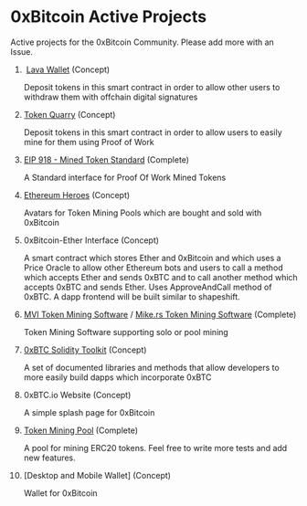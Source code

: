 # 0xBitcoin Active Projects

Active projects for the 0xBitcoin Community. Please add more with an Issue.

1.  [Lava Wallet](https://github.com/0xbitcoin/lava-wallet)  (Concept)
  
      Deposit tokens in this smart contract in order to allow other users to withdraw them with offchain digital signatures

2. [Token Quarry](https://github.com/0xbitcoin/token-quarry) (Concept)
  
      Deposit tokens in this smart contract in order to allow users to easily mine for them using Proof of Work 

3. [EIP 918 - Mined Token Standard](https://github.com/ethereum/EIPs/pull/918) (Complete)

      A Standard interface for Proof Of Work Mined Tokens

4. [Ethereum Heroes](https://github.com/admazzola/ethereum-heroes) (Concept)

      Avatars for Token Mining Pools which are bought and sold with 0xBitcoin 
        
5. 0xBitcoin-Ether Interface (Concept)

      A smart contract which stores Ether and 0xBitcoin and which uses a Price Oracle to allow other Ethereum bots and users to call a method which accepts Ether and sends 0xBTC and to call another method which accepts 0xBTC and sends Ether.  Uses ApproveAndCall method of 0xBTC.  A dapp frontend will be built similar to shapeshift.

6. [MVI Token Mining Software](https://github.com/mining-visualizer/MVis-tokenminer)  / [Mike.rs Token Mining Software](https://github.com/azlehria/0xbitcoin-gpuminer)  (Complete)

      Token Mining Software supporting solo or pool mining 

7. [0xBTC Solidity Toolkit](https://github.com/0xbitcoin/solidity-tools)  (Concept)

      A set of documented libraries and methods that allow developers to more easily build dapps which incorporate 0xBTC 

8.  0xBTC.io Website   (Concept)

    A simple splash page for 0xBitcoin 
    
9. [Token Mining Pool](https://github.com/0xbitcoin/tokenpool)  (Complete)

      A pool for mining ERC20 tokens.  Feel free to write more tests and add new features.
      
10. [Desktop and Mobile Wallet]  (Concept)

      Wallet for 0xBitcoin
